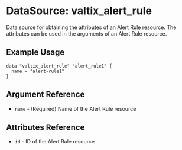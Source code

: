 # DataSource: valtix_alert_rule
Data source for obtaining the attributes of an Alert Rule resource. The attributes can be used in the arguments of an Alert Rule resource.

## Example Usage
```hcl
data "valtix_alert_rule" "alert_rule1" {
  name = "alert-rule1"
}
```

## Argument Reference
* `name` - (Required) Name of the Alert Rule resource

## Attributes Reference
* `id` - ID of the Alert Rule resource
